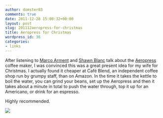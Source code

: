 ```yaml
---
author: domster83
comments: true
date: 2011-12-28 15:00:32+00:00
layout: post
slug: 201112aeropress-for-christmas
title: Aeropress for Christmas
wordpress_id: 36
categories:
- links
---
```


After listening to [Marco Arment](http://www.marco.org/2011/07/21/build-and-analyze-34) and [Shawn Blanc](http://shawnblanc.net/?s=aeropress) talk about the [Aeropress](http://www.amazon.co.uk/gp/product/B001HBCVX0/ref=as_li_ss_tl?ie=UTF8&tag=dombarcom-21) coffee maker, I was convinced this was a great present idea for my wife for Christmas.
I actually found it cheaper at Café Blend, an independent coffee shop run by grumpy staff, than on Amazon.
In the time it takes the kettle to boil the water, you can grind your beans, set up the Aeropress and then it takes about a minute in total to push the water through, top it up for an Americano, or drink for an espresso.




Highly recommended.





[![](http://static.squarespace.com/static/50fbdd03e4b09c7c8a79f7ae/50fbdd87e4b075d7a3c11a69/50fbdde4e4b075d7a3c11f9c/1358683620756/IMG_0373-225x300.jpg?format=original)](http://static.squarespace.com/static/50fbdd03e4b09c7c8a79f7ae/50fbdd87e4b075d7a3c11a69/50fbdd89e4b075d7a3c11ac5/1325084302000/IMG_0373.jpg?format=original)
